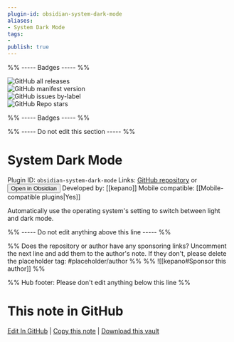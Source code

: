 ```yaml
---
plugin-id: obsidian-system-dark-mode
aliases:
- System Dark Mode
tags: 
- 
publish: true
---
```


%% ----- Badges ----- %%

![GitHub all releases](https://img.shields.io/github/downloads/kepano/obsidian-system-dark-mode/total?color=573E7A&logo=github&style=for-the-badge)   
![GitHub manifest version](https://img.shields.io/github/manifest-json/v/kepano/obsidian-system-dark-mode?color=573E7A&logo=github&style=for-the-badge)   
![GitHub issues by-label](https://img.shields.io/github/issues/kepano/obsidian-system-dark-mode/help%20wanted?color=573E7A&logo=github&style=for-the-badge)   
![GitHub Repo stars](https://img.shields.io/github/stars/kepano/obsidian-system-dark-mode?color=573E7A&logo=github&style=for-the-badge)

%% ----- Badges ----- %%

%% ----- Do not edit this section ----- %%

# System Dark Mode

Plugin ID: `obsidian-system-dark-mode`
Links: [GitHub repository](https://github.com/kepano/obsidian-system-dark-mode) or [<button id=HH>Open in Obsidian</button>](obsidian://goto-plugin?id=obsidian-system-dark-mode)
Developed by: [[kepano]]
Mobile compatible: [[Mobile-compatible plugins|Yes]]

Automatically use the operating system's setting to switch between light and dark mode.

%% ----- Do not edit anything above this line ----- %% 

%% Does the repository or author have any sponsoring links? Uncomment the next line and add them to the author's note. If they don't, please delete the placeholder tag: #placeholder/author %%
%% ![[kepano#Sponsor this author]] %%

%% Hub footer: Please don't edit anything below this line %%

# This note in GitHub

<span class="git-footer">[Edit In GitHub](https://github.dev/obsidian-community/obsidian-hub/blob/main/02%20-%20Community%20Expansions/02.05%20All%20Community%20Expansions/Plugins/obsidian-system-dark-mode.md "git-hub-edit-note") | [Copy this note](https://raw.githubusercontent.com/obsidian-community/obsidian-hub/main/02%20-%20Community%20Expansions/02.05%20All%20Community%20Expansions/Plugins/obsidian-system-dark-mode.md "git-hub-copy-note") | [Download this vault](https://github.com/obsidian-community/obsidian-hub/archive/refs/heads/main.zip "git-hub-download-vault") </span>
